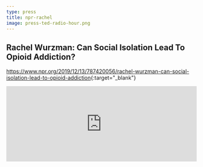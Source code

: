 ```yaml
---
type: press
title: npr-rachel
image: press-ted-radio-hour.png
---
```


## Rachel Wurzman: Can Social Isolation Lead To Opioid Addiction?

<https://www.npr.org/2019/12/13/787420056/rachel-wurzman-can-social-isolation-lead-to-opioid-addiction>{:target="_blank"}

<iframe src="https://www.npr.org/player/embed/787420056/787760571" width="100%" height="200" frameborder="0" scrolling="no" title="NPR embedded audio player"></iframe>
